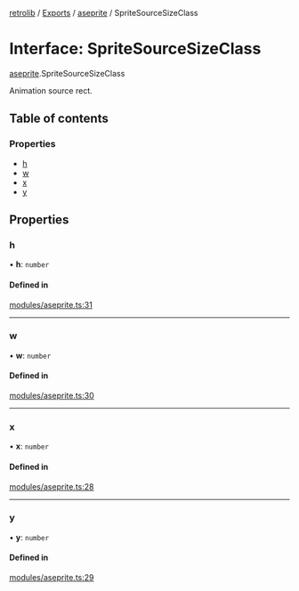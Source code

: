 [retrolib](../README.md) / [Exports](../modules.md) / [aseprite](../modules/aseprite.md) / SpriteSourceSizeClass

# Interface: SpriteSourceSizeClass

[aseprite](../modules/aseprite.md).SpriteSourceSizeClass

Animation source rect.

## Table of contents

### Properties

- [h](aseprite.SpriteSourceSizeClass.md#h)
- [w](aseprite.SpriteSourceSizeClass.md#w)
- [x](aseprite.SpriteSourceSizeClass.md#x)
- [y](aseprite.SpriteSourceSizeClass.md#y)

## Properties

### h

• **h**: `number`

#### Defined in

[modules/aseprite.ts:31](https://github.com/philbgarner/retrolib/blob/5caf158/src/modules/aseprite.ts#L31)

___

### w

• **w**: `number`

#### Defined in

[modules/aseprite.ts:30](https://github.com/philbgarner/retrolib/blob/5caf158/src/modules/aseprite.ts#L30)

___

### x

• **x**: `number`

#### Defined in

[modules/aseprite.ts:28](https://github.com/philbgarner/retrolib/blob/5caf158/src/modules/aseprite.ts#L28)

___

### y

• **y**: `number`

#### Defined in

[modules/aseprite.ts:29](https://github.com/philbgarner/retrolib/blob/5caf158/src/modules/aseprite.ts#L29)
